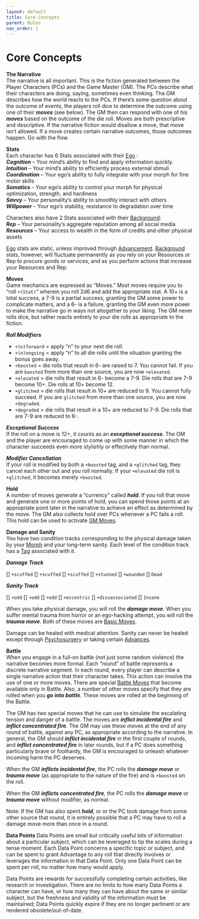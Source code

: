 ```yaml
---
layout: default
title: Core Concepts
parent: Rules
nav_order: 1
---
```


# Core Concepts

**The Narrative**  
The narrative is all important. This is the fiction generated between the Player Characters (PCs) and the Game Master (GM). The PCs describe what their characters are doing, saying, sometimes even thinking. The GM describes how the world reacts to the PCs. If there’s some question about the outcome of events, the players roll dice to determine the outcome using one of their **_moves_** (see below). The GM then can respond with one of his **_moves_** based on the outcome of the die roll. Moves are both prescriptive and descriptive. If the narrative fiction would disallow a move, that move isn’t allowed. If a move creates certain narrative outcomes, those outcomes happen. Go with the flow.

**Stats**  
Each character has 6 Stats associated with their [Ego](/content/charactercreation/ego) :  
**_Cognition_** – Your mind’s ability to find and apply information quickly.  
**_Intuition_** – Your mind’s ability to efficiently process external stimuli  
**_Coordination_** – Your ego’s ability to fully integrate with your morph for fine motor skills  
**_Somatics_** – Your ego’s ability to control your morph for physical optimization, strength, and hardiness  
**_Savvy_** – Your personality’s ability to smoothly interact with others  
**_Willpower_** – Your ego’s stability, resistance to degradation over time

Characters also have 2 Stats associated with their [Background](/content/charactercreation/background):  
**_Rep_** – Your personality’s aggregate reputation among all social media  
**_Resources_** – Your access to wealth in the form of credits and other physical assets

[Ego](/content/charactercreation/ego) stats are static, unless improved through [Advancement](/content/rules/advancement). [Background](/content/charactercreation/background) stats, however, will fluctuate permanently as you rely on your Resources or Rep to procure goods or services, and as you perform actions that increase your Resources and Rep.

**Moves**  
Game mechanics are expressed as “Moves.” Most moves require you to “roll `+(Stat)`” wherein you roll 2d6 and add the appropriate stat. A 10+ is a total success, a 7-9 is a partial success, granting the GM some power to complicate matters, and a 6- is a failure, granting the GM even more power to make the narrative go in ways not altogether to your liking. The GM never rolls dice, but rather reacts entirely to your die rolls as appropriate to the fiction.

**_Roll Modifiers_**

- `+(n)forward` = apply “n” to your next die roll.
- `+(n)ongoing` = apply “n” to all die rolls until the situation granting the bonus goes away.
- `+boosted` = die rolls that result in 6- are raised to 7. You cannot fail. If you are `boosted` from more than one source, you are now `+elevated`.
- `+elevated` = die rolls that result in 6- become a 7-9. Die rolls that are 7-9 become 10+. Die rolls at 10+ become 12.
- `+glitched` = die rolls that result in 10+ are reduced to 9. You cannot fully succeed. If you are `glitched` from more than one source, you are now `+degraded`.
- `+degraded` = die rolls that result in a 10+ are reduced to 7-9. Die rolls that are 7-9 are reduced to 6-.

**_Exceptional Success_**  
If the roll on a move is 12+, it counts as an **_exceptional success_**. The GM and the player are encouraged to come up with some manner in which the character succeeds even more stylishly or effectively than normal.

**_Modifier Cancellation_**  
If your roll is modified by both a `+boosted` tag, and a `+glitched` tag, they cancel each other out and you roll normally. If your `+elevated` die roll is `+glitched`, it becomes merely `+boosted`.

**Hold**  
A number of moves generate a “currency” called **_hold_**. If you roll that move and generate one or more points of hold, you can spend those points at an appropriate point later in the narrative to achieve an effect as determined by the move. The GM also collects hold over PCs whenever a PC fails a roll. This hold can be used to activate [GM Moves](/content/rules/gmmoves).

**Damage and Sanity**  
You have two condition tracks corresponding to the physical damage taken by your [Morph](/content/rules/morphs) and your long-term sanity. Each level of the condition track has a [Tag](/content/tags) associated with it.

**_Damage Track_**

\[\] `+scuffed`
\[\] `+scuffed`
\[\] `+scuffed`
\[\] `+stunned`
\[\] `+wounded`
\[\] `Dead`

**_Sanity Track_**

\[\] `+odd`
\[\] `+odd`
\[\] `+odd`
\[\] `+eccentric`
\[\] `+dissassociated`
\[\] `Insane`

When you take physical damage, you will roll the **_damage move_**. When you suffer mental trauma from horror or an ego-hacking attempt, you will roll the **_trauma move_**. Both of these moves are [Basic Moves](/content/moves/basicmoves).

Damage can be healed with medical attention. Sanity can never be healed except through [Psychosurgery](/content/psi#Psychosurgery) or taking certain [Advances](/content/rules/advancement).

**Battle**  
When you engage in a full-on battle (not just some random violence) the narrative becomes more formal. Each “round” of battle represents a discrete narrative segment. In each round, every player can describe a single narrative action that their character takes. This action can involve the use of one or more moves. There are special [Battle Moves](/content/moves/battlemoves) that become available only in Battle. Also, a number of other moves specify that they are rolled when you **_go into battle_**. These moves are rolled at the beginning of the Battle.

The GM has two special moves that he can use to simulate the escalating tension and danger of a battle. The moves are **_inflict incidental fire_** and **_inflict concentrated fire_**. The GM may use these moves at the end of any round of battle, against any PC, as appropriate according to the narrative. In general, the GM should **_inflict incidental fire_** in the first couple of rounds, and **_inflict concentrated fire_** in later rounds, but if a PC does something particularly brave or foolhardy, the GM is encouraged to unleash whatever incoming harm the PC deserves.

When the GM **_inflicts incidental fire_**, the PC rolls the **_damage move_** or **_trauma move_** (as appropriate to the nature of the fire) and is `+boosted` on the roll.

When the GM **_inflicts concentrated fire_**, the PC rolls the **_damage move_** or **_trauma move_** without modifier, as normal.

Note: If the GM has also spent **_hold_**, or or the PC took damage from some other source that round, it is entirely possible that a PC may have to roll a damage move more than once in a round.

**Data Points**
Data Points are small but critically useful bits of information about a particular subject, which can be leveraged to tip the scales during a tense moment. Each Data Point concerns a specific topic or subject, and can be spent to grant Advantage to any roll that directly involves or leverages the information in that Data Point. Only one Data Point can be spent per roll, no matter how many would apply.

Data Points are rewards for successfully completing certain activities, like research or investigation. There are no limits to how many Data Points a character can have, or how many they can have about the same or similar subject, but the freshness and validity of the information must be maintained; Data Points quickly expire if they are no longer pertinent or are rendered obsolete/out-of-date.
